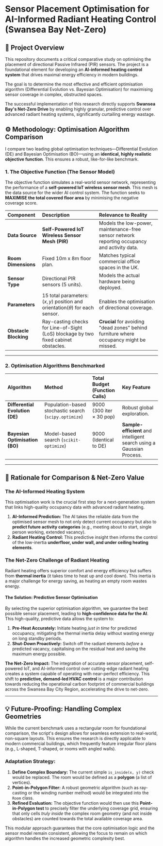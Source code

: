 # Sensor Placement Optimisation for AI-Informed Radiant Heating Control (Swansea Bay Net-Zero)

## 🎯 Project Overview

This repository documents a critical comparative study on optimising the placement of directional Passive Infrared (PIR) sensors. The project is a foundational element for developing an **AI-informed heating control system** that drives maximal energy efficiency in modern buildings.

The goal is to determine the most effective and efficient optimisation algorithm (Differential Evolution vs. Bayesian Optimisation) for maximising sensor coverage in complex, obstructed spaces.

The successful implementation of this research directly supports **Swansea Bay's Net-Zero Drive** by enabling highly granular, predictive control over advanced radiant heating systems, significantly curtailing energy wastage.

## ⚙️ Methodology: Optimisation Algorithm Comparison

I compare two leading global optimisation techniques—Differential Evolution (DE) and Bayesian Optimisation (BO)—using an **identical, highly realistic objective function**. This ensures a robust, like-for-like benchmark.

### 1. The Objective Function (The Sensor Model)

The objective function simulates a real-world sensor network, representing the performance of a **self-powered IoT wireless sensor mesh**. This mesh is the data source for the wider AI control system. The function seeks to **MAXIMISE the total covered floor area** by minimising the negative coverage score.

| Component | Description | Relevance to Reality |
| :--- | :--- | :--- |
| **Data Source** | **Self-Powered IoT Wireless Sensor Mesh (PIR)** | Models the low-power, maintenance-free sensor network reporting occupancy and activity data. |
| **Room Dimensions** | Fixed 10m x 8m floor plan. | Matches typical commercial office spaces in the UK. |
| **Sensor Type** | Directional PIR sensors (5 units). | Models the actual hardware being deployed. |
| **Parameters** | 15 total parameters: $(x, y)$ position and $\text{orientation}(\theta)$ for each sensor. | Enables the optimisation of directional coverage. |
| **Obstacle Blocking** | Ray-casting checks for Line-of-Sight (LoS) blockage by two fixed cabinet obstacles. | **Crucial** for avoiding "dead zones" behind furniture where occupancy might be missed. |

---

### 2. Optimisation Algorithms Benchmarked

| Algorithm | Method | Total Budget (Function Calls) | Key Feature |
| :--- | :--- | :--- | :--- |
| **Differential Evolution (DE)** | Population-based stochastic search (`scipy.optimize`) | 9000 ($300 \text{ iter} \times 30 \text{ pop}$) | Robust global exploration. |
| **Bayesian Optimisation (BO)** | Model-based search (`scikit-optimize`) | 9000 (Identical to DE) | **Sample-efficient** and intelligent search using a Gaussian Process. |

---

## 🔬 Rationale for Comparison & Net-Zero Value

### The AI-Informed Heating System

This optimisation work is the crucial first step for a next-generation system that links high-quality occupancy data with advanced radiant heating.

1.  **AI-Informed Prediction:** The AI takes the reliable data from the optimised sensor mesh to not only detect current occupancy but also to **predict future activity categories** (e.g., meeting about to start, single person working, extended vacancy).
2.  **Radiant Heating Control:** This predictive insight then informs the control of the low-inertia **underfloor, under wall, and under ceiling heating elements**.

### The Net-Zero Challenge of Radiant Heating

Radiant heating offers superior comfort and energy efficiency but suffers from **thermal inertia** (it takes time to heat up and cool down). This inertia is a major challenge for energy saving, as heating an empty room wastes energy.

#### The Solution: Predictive Sensor Optimisation

By selecting the superior optimisation algorithm, we guarantee the best possible sensor placement, leading to **high-confidence data for the AI**. This high-quality, predictive data allows the system to:

1.  **Pre-Heat Accurately:** Initiate heating *just in time* for predicted occupancy, mitigating the thermal inertia delay without wasting energy on long standby periods.
2.  **Shut-Down Proactively:** Switch off the radiant elements *before* a predicted vacancy, capitalising on the residual heat and saving the maximum energy possible.

**The Net-Zero Impact:** The integration of accurate sensor placement, self-powered IoT, and AI-informed control over cutting-edge radiant heating creates a system capable of operating with near-perfect efficiency. This shift to **predictive, demand-led HVAC control** is a major contribution towards reducing the operational carbon footprint of commercial buildings across the Swansea Bay City Region, accelerating the drive to net-zero.

---

## 💡 Future-Proofing: Handling Complex Geometries

While the current benchmark uses a rectangular room for foundational comparison, the script's design allows for seamless extension to real-world, non-square layouts. This ensures the research is directly applicable to modern commercial buildings, which frequently feature irregular floor plans (e.g., L-shaped, T-shaped, or rooms with angled walls).

### Adaptation Strategy:

1.  **Define Complex Boundary:** The current simple `is_inside(x, y)` check would be replaced. The room would be defined as a **polygon** (a list of vertices).
2.  **Point-in-Polygon Filter:** A robust geometric algorithm (such as ray-casting or the winding number method) would be integrated into the `Room` class.
3.  **Refined Evaluation:** The objective function would then use this **Point-in-Polygon test** to precisely filter the underlying coverage grid, ensuring that only cells *truly inside* the complex room geometry (and not inside obstacles) are counted towards the total available coverage area.

This modular approach guarantees that the core optimisation logic and the sensor model remain consistent, allowing the focus to remain on which algorithm handles the increased geometric complexity best.

